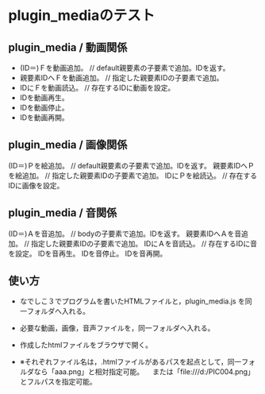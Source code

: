 # plugin_mediaのテスト

## plugin_media / 動画関係

- (ID＝)Ｆを動画追加。  // default親要素の子要素で追加。IDを返す。
- 親要素IDへＦを動画追加。  // 指定した親要素IDの子要素で追加。
- IDにＦを動画読込。  // 存在するIDに動画を設定。
- IDを動画再生。
- IDを動画停止。
- IDを動画再開。

## plugin_media / 画像関係

(ID＝)Ｐを絵追加。  // default親要素の子要素で追加。IDを返す。
親要素IDへＰを絵追加。  // 指定した親要素IDの子要素で追加。
IDにＰを絵読込。  // 存在するIDに画像を設定。

## plugin_media / 音関係

(ID＝)Ａを音追加。  // bodyの子要素で追加。IDを返す。
親要素IDへＡを音追加。  // 指定した親要素IDの子要素で追加。
IDにＡを音読込。  // 存在するIDに音を設定。
IDを音再生。
IDを音停止。
IDを音再開。

## 使い方

- なでしこ３でプログラムを書いたHTMLファイルと，plugin_media.js を同一フォルダへ入れる。
- 必要な動画，画像，音声ファイルを，同一フォルダへ入れる。
- 作成したhtmlファイルをブラウザで開く。

- ※それぞれファイル名は，.htmlファイルがあるパスを起点として，同一フォルダなら「aaa.png」と相対指定可能。
　または「file:///d:/PIC004.png」とフルパスを指定可能。

